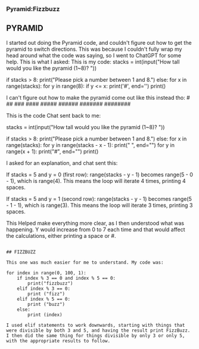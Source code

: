 ### Pyramid:Fizzbuzz

## PYRAMID
 I started out doing the Pyramid code, and couldn't figure out how to get the pyramid to switch directions.
This was because I couldn't fully wrap my head around what the code was saying,
so I went to ChatGPT for some help. This is what I asked:
This is my code:
stacks = int(input("How tall would you like the pyramid (1~8)? "))

if stacks > 8:
    print("Please pick a number between 1 and 8.")
else:
    for x in range(stacks):
        for y in range(8):
            if y <= x:
                print('#', end='')
        print()

I can't figure out how to make the pyramid come out like this instead tho:
         #
        ##
       ###
      ####
     #####
    ######
   #######
  ########

  This is the code Chat sent back to me:


  stacks = int(input("How tall would you like the pyramid (1~8)? "))

if stacks > 8:
    print("Please pick a number between 1 and 8.")
else:
    for x in range(stacks):
        for y in range(stacks - x - 1):
            print(" ", end="")
        for y in range(x + 1):
            print("#", end="")
        print()


I asked for an explanation, and chat sent this:

If stacks = 5 and y = 0 (first row):
range(stacks - y - 1) becomes range(5 - 0 - 1), which is range(4). This means the loop will iterate 4 times, printing 4 spaces.

If stacks = 5 and y = 1 (second row):
range(stacks - y - 1) becomes range(5 - 1 - 1), which is range(3). This means the loop will iterate 3 times, printing 3 spaces.

This Helped make everything more clear, as I then understood what was happening. Y would increase from 0 to 7 each time and that would affect the calculations, either printing a space or #.

~~~~~~~~~~

## FIZZBUZZ

This one was much easier for me to understand. My code was:

for index in range(0, 100, 1):
    if index % 3 == 0 and index % 5 == 0:
        print("fizzbuzz")
    elif index % 3 == 0:
        print ("fizz")
    elif index % 5 == 0:
        print ("buzz")
    else:
        print (index)

I used elif statements to work downwards, starting with things that were divisible by both 3 and 5, and having the result print FizzBuzz.
I then did the same thing for things divisible by only 3 or only 5, with the appropriate results to follow.
